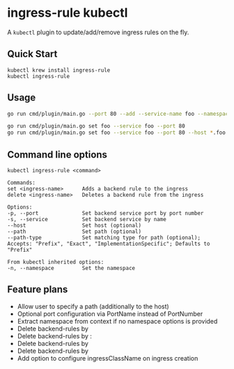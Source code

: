 # ingress-rule kubectl

A `kubectl` plugin to update/add/remove ingress rules on the fly.

## Quick Start

```
kubectl krew install ingress-rule
kubectl ingress-rule
```

## Usage

```bash
go run cmd/plugin/main.go --port 80 --add --service-name foo --namespace default --ingress-name foo --host foo.example.com

go run cmd/plugin/main.go set foo --service foo --port 80
go run cmd/plugin/main.go set foo --service foo --port 80 --host *.foo.com --namespace default

```

## Command line options

```
kubectl ingress-rule <command>

Commands:
set <ingress-name>      Adds a backend rule to the ingress
delete <ingress-name>   Deletes a backend rule from the ingress

Options:
-p, --port              Set backend service port by port number
-s, --service           Set backend service by name
--host                  Set host (optional)
--path                  Set path (optional)  
--path-type             Set matching type for path (optional); Accepts: "Prefix", "Exact", "ImplementationSpecific"; Defaults to "Prefix"

From kubectl inherited options:
-n, --namespace         Set the namespace
```

## Feature plans

- Allow user to specify a path (additionally to the host)
- Optional port configuration via PortName instead of PortNumber
- Extract namespace from context if no namespace options is provided
- Delete backend-rules by <service>
- Delete backend-rules by <service>:<port>
- Delete backend-rules by <host>
- Delete backend-rules by <host><path>
- Add option to configure ingressClassName on ingress creation
